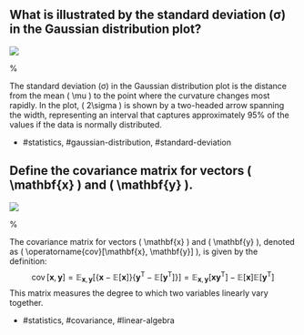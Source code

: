 ## What is illustrated by the standard deviation (σ) in the Gaussian distribution plot?

![](https://cdn.mathpix.com/cropped/2024_05_10_0b3cce270cab6a31625fg-1.jpg?height=555&width=770&top_left_y=216&top_left_x=890)

% 

The standard deviation (σ) in the Gaussian distribution plot is the distance from the mean \( \mu \) to the point where the curvature changes most rapidly. In the plot, \( 2\sigma \) is shown by a two-headed arrow spanning the width, representing an interval that captures approximately 95% of the values if the data is normally distributed.

- #statistics, #gaussian-distribution, #standard-deviation

## Define the covariance matrix for vectors \( \mathbf{x} \) and \( \mathbf{y} \).

![](https://cdn.mathpix.com/cropped/2024_05_10_0b3cce270cab6a31625fg-1.jpg?height=555&width=770&top_left_y=216&top_left_x=890)

% 

The covariance matrix for vectors \( \mathbf{x} \) and \( \mathbf{y} \), denoted as \( \operatorname{cov}[\mathbf{x}, \mathbf{y}] \), is given by the definition:
$$
\operatorname{cov}[\mathbf{x}, \mathbf{y}] = \mathbb{E}_{\mathbf{x}, \mathbf{y}}\left[\{\mathbf{x}-\mathbb{E}[\mathbf{x}]\}\{\mathbf{y}^{\mathrm{T}}-\mathbb{E}[\mathbf{y}^{\mathrm{T}}]\}\right] = \mathbb{E}_{\mathbf{x}, \mathbf{y}}\left[\mathbf{x} \mathbf{y}^{\mathrm{T}}\right] - \mathbb{E}[\mathbf{x}] \mathbb{E}[\mathbf{y}^{\mathrm{T}}]
$$
This matrix measures the degree to which two variables linearly vary together.

- #statistics, #covariance, #linear-algebra